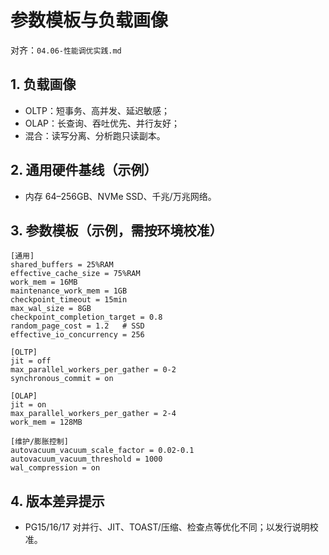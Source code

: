 # 参数模板与负载画像

对齐：`04.06-性能调优实践.md`

## 1. 负载画像

- OLTP：短事务、高并发、延迟敏感；
- OLAP：长查询、吞吐优先、并行友好；
- 混合：读写分离、分析跑只读副本。

## 2. 通用硬件基线（示例）

- 内存 64–256GB、NVMe SSD、千兆/万兆网络。

## 3. 参数模板（示例，需按环境校准）

```text
[通用]
shared_buffers = 25%RAM
effective_cache_size = 75%RAM
work_mem = 16MB
maintenance_work_mem = 1GB
checkpoint_timeout = 15min
max_wal_size = 8GB
checkpoint_completion_target = 0.8
random_page_cost = 1.2   # SSD
effective_io_concurrency = 256

[OLTP]
jit = off
max_parallel_workers_per_gather = 0-2
synchronous_commit = on

[OLAP]
jit = on
max_parallel_workers_per_gather = 2-4
work_mem = 128MB

[维护/膨胀控制]
autovacuum_vacuum_scale_factor = 0.02-0.1
autovacuum_vacuum_threshold = 1000
wal_compression = on
```

## 4. 版本差异提示

- PG15/16/17 对并行、JIT、TOAST/压缩、检查点等优化不同；以发行说明校准。
